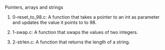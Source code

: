 Pointers, arrays and strings

1. 0-reset_to_98.c: A function that takes a pointer to an int as parameter and updates the value it points to to 98.

2. 1-swap.c: A function that swaps the values of two integers.

3. 2-strlen.c: A  function that returns the length of a string.
